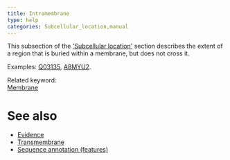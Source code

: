 ```yaml
---
title: Intramembrane
type: help
categories: Subcellular_location,manual
---
```


This subsection of the ['Subcellular location'](https://www.uniprot.org/help/subcellular_location_section) section describes the extent of a region that is buried within a membrane, but does not cross it.

Examples: [Q03135](https://www.uniprot.org/uniprotkb/Q03135#subcellular_location), [A8MYU2](https://www.uniprot.org/uniprotkb/A8MYU2#subcellular_location).

Related keyword:  
[Membrane](https://www.uniprot.org/keywords/472)

# See also

-   [Evidence](https://www.uniprot.org/help/evidences)
-   [Transmembrane](https://www.uniprot.org/help/transmem)
-   [Sequence annotation (features)](https://www.uniprot.org/help/sequence_annotation)
